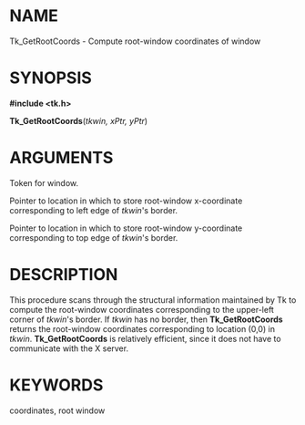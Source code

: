 # NAME

Tk_GetRootCoords - Compute root-window coordinates of window

# SYNOPSIS

**#include \<tk.h\>**

**Tk_GetRootCoords**(*tkwin, xPtr, yPtr*)

# ARGUMENTS

Token for window.

Pointer to location in which to store root-window x-coordinate
corresponding to left edge of *tkwin*\'s border.

Pointer to location in which to store root-window y-coordinate
corresponding to top edge of *tkwin*\'s border.

# DESCRIPTION

This procedure scans through the structural information maintained by Tk
to compute the root-window coordinates corresponding to the upper-left
corner of *tkwin*\'s border. If *tkwin* has no border, then
**Tk_GetRootCoords** returns the root-window coordinates corresponding
to location (0,0) in *tkwin*. **Tk_GetRootCoords** is relatively
efficient, since it does not have to communicate with the X server.

# KEYWORDS

coordinates, root window

<!---
Copyright (c) 1990 The Regents of the University of California
Copyright (c) 1994-1996 Sun Microsystems, Inc
-->

